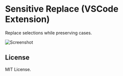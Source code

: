 # Sensitive Replace (VSCode Extension)

Replace selections while preserving cases.

![Screenshot](https://user-images.githubusercontent.com/970430/27121153-b761edc4-5118-11e7-8412-408c7ff14b95.gif)

## License

MIT License.
